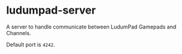 ludumpad-server
===============

A server to handle communicate between LudumPad Gamepads and Channels.

Default port is `4242`.
